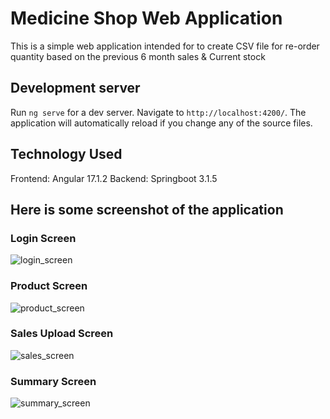 # Medicine Shop Web Application

This is a simple web application intended for to create CSV file for re-order quantity based on the previous 6 month sales & Current stock

## Development server

Run `ng serve` for a dev server. Navigate to `http://localhost:4200/`. The application will automatically reload if you change any of the source files.

## Technology Used
Frontend: Angular 17.1.2
Backend: Springboot 3.1.5

## Here is some screenshot of the application

### Login Screen
![login_screen](https://github.com/sid-fireskull/medshop-webapp/assets/26095875/d6191c5c-cb90-4ac3-be58-33495f0d8b7e)

### Product Screen
![product_screen](https://github.com/sid-fireskull/medshop-webapp/assets/26095875/fc2c7313-1ce7-4a94-8e19-3078fe35d53c)

### Sales Upload Screen
![sales_screen](https://github.com/sid-fireskull/medshop-webapp/assets/26095875/450f3880-fdcd-4d4d-8484-8b1ef38c3074)

### Summary Screen
![summary_screen](https://github.com/sid-fireskull/medshop-webapp/assets/26095875/23d7252e-3af6-4beb-87f9-0d6f3ee11aec)

